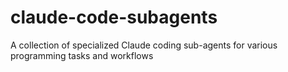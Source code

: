 # claude-code-subagents
A collection of specialized Claude coding sub-agents for various programming tasks and workflows
